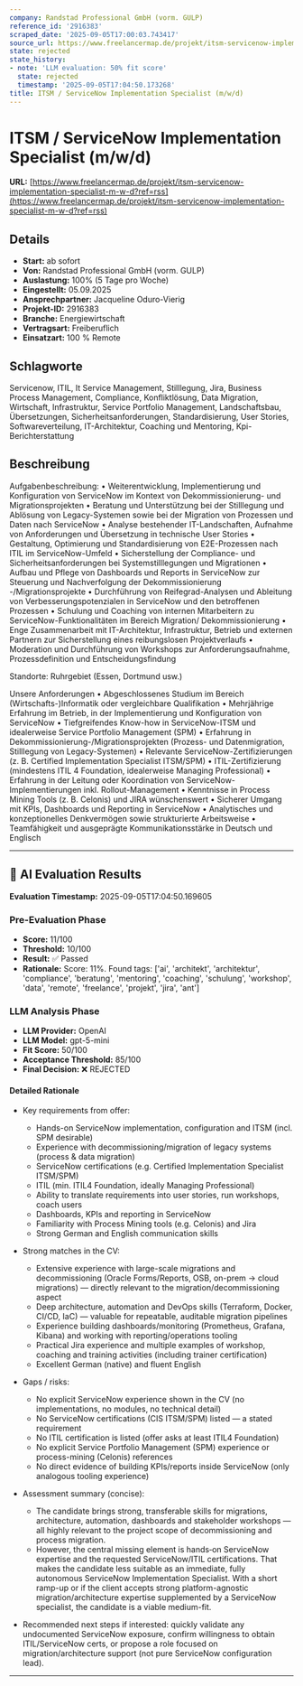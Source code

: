 ```yaml
---
company: Randstad Professional GmbH (vorm. GULP)
reference_id: '2916383'
scraped_date: '2025-09-05T17:00:03.743417'
source_url: https://www.freelancermap.de/projekt/itsm-servicenow-implementation-specialist-m-w-d?ref=rss
state: rejected
state_history:
- note: 'LLM evaluation: 50% fit score'
  state: rejected
  timestamp: '2025-09-05T17:04:50.173268'
title: ITSM / ServiceNow Implementation Specialist (m/w/d)
---
```



# ITSM / ServiceNow Implementation Specialist (m/w/d)
**URL:** [https://www.freelancermap.de/projekt/itsm-servicenow-implementation-specialist-m-w-d?ref=rss](https://www.freelancermap.de/projekt/itsm-servicenow-implementation-specialist-m-w-d?ref=rss)
## Details
- **Start:** ab sofort
- **Von:** Randstad Professional GmbH (vorm. GULP)
- **Auslastung:** 100% (5 Tage pro Woche)
- **Eingestellt:** 05.09.2025
- **Ansprechpartner:** Jacqueline Oduro-Vierig
- **Projekt-ID:** 2916383
- **Branche:** Energiewirtschaft
- **Vertragsart:** Freiberuflich
- **Einsatzart:** 100
                                                % Remote

## Schlagworte
Servicenow, ITIL, It Service Management, Stilllegung, Jira, Business Process Management, Compliance, Konfliktlösung, Data Migration, Wirtschaft, Infrastruktur, Service Portfolio Management, Landschaftsbau, Übersetzungen, Sicherheitsanforderungen, Standardisierung, User Stories, Softwareverteilung, IT-Architektur, Coaching und Mentoring, Kpi-Berichterstattung

## Beschreibung
Aufgabenbeschreibung:
• Weiterentwicklung, Implementierung und Konfiguration von ServiceNow im Kontext von Dekommissionierung- und Migrationsprojekten
• Beratung und Unterstützung bei der Stilllegung und Ablösung von Legacy-Systemen sowie bei der Migration von Prozessen und Daten nach ServiceNow
• Analyse bestehender IT-Landschaften, Aufnahme von Anforderungen und Übersetzung in technische User Stories
• Gestaltung, Optimierung und Standardisierung von E2E-Prozessen nach ITIL im ServiceNow-Umfeld
• Sicherstellung der Compliance- und Sicherheitsanforderungen bei Systemstilllegungen und Migrationen
• Aufbau und Pflege von Dashboards und Reports in ServiceNow zur Steuerung und Nachverfolgung der Dekommissionierung -/Migrationsprojekte
• Durchführung von Reifegrad-Analysen und Ableitung von Verbesserungspotenzialen in ServiceNow und den betroffenen Prozessen
• Schulung und Coaching von internen Mitarbeitern zu ServiceNow-Funktionalitäten im Bereich Migration/ Dekommissionierung
• Enge Zusammenarbeit mit IT-Architektur, Infrastruktur, Betrieb und externen Partnern zur Sicherstellung eines reibungslosen Projektverlaufs
• Moderation und Durchführung von Workshops zur Anforderungsaufnahme, Prozessdefinition und Entscheidungsfindung

Standorte:
Ruhrgebiet (Essen, Dortmund usw.)

Unsere Anforderungen
• Abgeschlossenes Studium im Bereich (Wirtschafts-)Informatik oder vergleichbare Qualifikation
• Mehrjährige Erfahrung im Betrieb, in der Implementierung und Konfiguration von ServiceNow
• Tiefgreifendes Know-how in ServiceNow-ITSM und idealerweise Service Portfolio Management (SPM)
• Erfahrung in Dekommissionierung-/Migrationsprojekten (Prozess- und Datenmigration, Stilllegung von Legacy-Systemen)
• Relevante ServiceNow-Zertifizierungen (z. B. Certified Implementation Specialist ITSM/SPM)
• ITIL-Zertifizierung (mindestens ITIL 4 Foundation, idealerweise Managing Professional)
• Erfahrung in der Leitung oder Koordination von ServiceNow-Implementierungen inkl. Rollout-Management
• Kenntnisse in Process Mining Tools (z. B. Celonis) und JIRA wünschenswert
• Sicherer Umgang mit KPIs, Dashboards und Reporting in ServiceNow
• Analytisches und konzeptionelles Denkvermögen sowie strukturierte Arbeitsweise
• Teamfähigkeit und ausgeprägte Kommunikationsstärke in Deutsch und Englisch

---

## 🤖 AI Evaluation Results

**Evaluation Timestamp:** 2025-09-05T17:04:50.169605

### Pre-Evaluation Phase
- **Score:** 11/100
- **Threshold:** 10/100
- **Result:** ✅ Passed
- **Rationale:** Score: 11%. Found tags: ['ai', 'architekt', 'architektur', 'compliance', 'beratung', 'mentoring', 'coaching', 'schulung', 'workshop', 'data', 'remote', 'freelance', 'projekt', 'jira', 'ant']

### LLM Analysis Phase
- **LLM Provider:** OpenAI
- **LLM Model:** gpt-5-mini
- **Fit Score:** 50/100
- **Acceptance Threshold:** 85/100
- **Final Decision:** ❌ REJECTED

#### Detailed Rationale
- Key requirements from offer:
  - Hands-on ServiceNow implementation, configuration and ITSM (incl. SPM desirable)
  - Experience with decommissioning/migration of legacy systems (process & data migration)
  - ServiceNow certifications (e.g. Certified Implementation Specialist ITSM/SPM)
  - ITIL (min. ITIL4 Foundation, ideally Managing Professional)
  - Ability to translate requirements into user stories, run workshops, coach users
  - Dashboards, KPIs and reporting in ServiceNow
  - Familiarity with Process Mining tools (e.g. Celonis) and Jira
  - Strong German and English communication skills

- Strong matches in the CV:
  - Extensive experience with large-scale migrations and decommissioning (Oracle Forms/Reports, OSB, on-prem -> cloud migrations) — directly relevant to the migration/decommissioning aspect
  - Deep architecture, automation and DevOps skills (Terraform, Docker, CI/CD, IaC) — valuable for repeatable, auditable migration pipelines
  - Experience building dashboards/monitoring (Prometheus, Grafana, Kibana) and working with reporting/operations tooling
  - Practical Jira experience and multiple examples of workshop, coaching and training activities (including trainer certification)
  - Excellent German (native) and fluent English

- Gaps / risks:
  - No explicit ServiceNow experience shown in the CV (no implementations, no modules, no technical detail)
  - No ServiceNow certifications (CIS ITSM/SPM) listed — a stated requirement
  - No ITIL certification is listed (offer asks at least ITIL4 Foundation)
  - No explicit Service Portfolio Management (SPM) experience or process-mining (Celonis) references
  - No direct evidence of building KPIs/reports inside ServiceNow (only analogous tooling experience)

- Assessment summary (concise):
  - The candidate brings strong, transferable skills for migrations, architecture, automation, dashboards and stakeholder workshops — all highly relevant to the project scope of decommissioning and process migration.
  - However, the central missing element is hands‑on ServiceNow expertise and the requested ServiceNow/ITIL certifications. That makes the candidate less suitable as an immediate, fully autonomous ServiceNow Implementation Specialist. With a short ramp-up or if the client accepts strong platform-agnostic migration/architecture expertise supplemented by a ServiceNow specialist, the candidate is a viable medium-fit.

- Recommended next steps if interested: quickly validate any undocumented ServiceNow exposure, confirm willingness to obtain ITIL/ServiceNow certs, or propose a role focused on migration/architecture support (not pure ServiceNow configuration lead).

---
